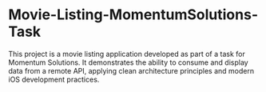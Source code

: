 # Movie-Listing-MomentumSolutions-Task
This project is a movie listing application developed as part of a task for Momentum Solutions. It demonstrates the ability to consume and display data from a remote API, applying clean architecture principles and modern iOS development practices.
